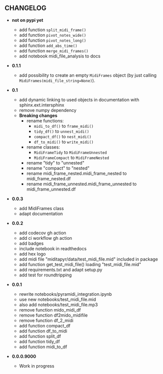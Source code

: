 ## CHANGELOG

* **not on pypi yet**
    * add function `split_midi_frame()`
    * add function `pivot_notes_wide()`
    * add function `pivot_notes_long()`
    * add function `add_abs_time()`
    * add function `merge_midi_frames()`
    * add notebook midi_file_analysis to docs

* **0.1.1**
    * add possibility to create an empty `MidiFrames` object (by just calling `MidiFrames(midi_file_string=None)`).

* **0.1**
    * add dynamic linking to used objects in documentation with sphinx.ext.intersphinx
    * remove numpy dependency
    * **Breaking changes**
        * rename functions:
            * `midi_to_df()` to `frame_midi()`
            * `tidy_df()` to `unnest_midi()`
            * `compact_df()` to `nest_midi()`
            * `df_to_midi()` to `write_midi()`
        * rename classes:
            * `MidiFrameTidy` to `MidiFrameUnnested`
            * `MidiFrameCompact` to `MidiFrameNested`
        * rename "tidy" to "unnested"
        * rename "compact" to "nested"
        * rename midi_frame_nested.midi_frame_nested to midi_frame_nested.df
        * rename midi_frame_unnested.midi_frame_unnested to midi_frame_unnested.df


* **0.0.3**
    * add MidiFrames class
    * adapt documentation


* **0.0.2**
    * add codecov gh action
    * add ci workflow gh action
    * add badges
    * include notebook in readthedocs
    * add hex logo
    * add midi file "miditapyr/data/test_midi_file.mid" included in package
    * add function get_test_midi_file() loading "test_midi_file.mid"
    * add requirements.txt and adapt setup.py
    * add test for roundtripping



* **0.0.1**
    * rewrite notebooks/pyramidi_integration.ipynb
    * use new notebooks/test_midi_file.mid
    * also add notebooks/test_midi_file.mp3
    * remove function mido_midi_df
    * remove function df2mido_midifile
    * remove function df_2_midi
    * add function compact_df
    * add function df_to_midi
    * add function split_df
    * add function tidy_df
    * add function midi_to_df
* **0.0.0.9000**
    * Work in progress
